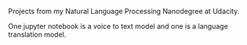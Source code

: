 Projects from my Natural Language Processing Nanodegree at Udacity.


One jupyter notebook is a voice to text model and one is a language translation model.
